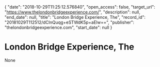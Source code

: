 {
  "date": "2018-10-29T11:25:12.576840", 
  "open_access": false, 
  "target_url": "https://www.thelondonbridgeexperience.com/", 
  "description": null, 
  "end_date": null, 
  "title": "London Bridge Experience, The", 
  "record_id": "20181029T112512/dCInQuqg+eSTWdK5p+aElw==", 
  "publisher": "thelondonbridgeexperience.com", 
  "start_date": null
}

# London Bridge Experience, The

None